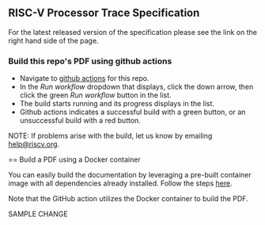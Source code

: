 ## RISC-V Processor Trace Specification

For the latest released version of the specification please see the link on the right hand side of the page.

### Build this repo's PDF using github actions

* Navigate to [github actions](https://github.com/riscv-non-isa/riscv-trace-spec/actions/workflows/build-pdf.yml) for this repo.
* In the _Run workflow_ dropdown that displays, click the down arrow, then click the green _Run workflow_ button in the list.
* The build starts running and its progress displays in the list.
* Github actions indicates a successful build with a green button, or an unsuccessful build with a red button.

NOTE: If problems arise with the build, let us know by emailing help@riscv.org.

== Build a PDF using a Docker container

You can easily build the documentation by leveraging a pre-built container image with all dependencies already installed. Follow the steps [here](https://github.com/riscv/riscv-docs-base-container-image).

Note that the GitHub action utilizes the Docker container to build the PDF.

SAMPLE CHANGE
